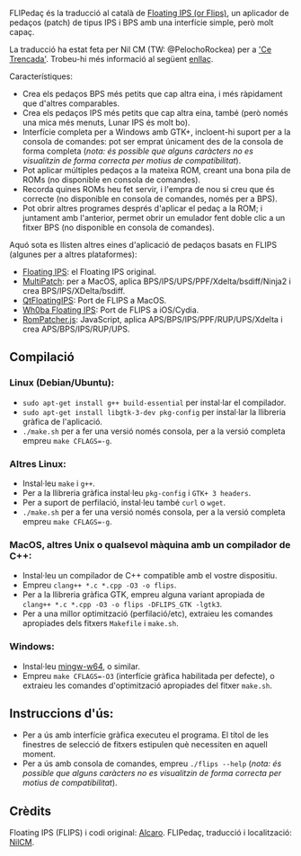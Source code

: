 FLIPedaç és la traducció al català de [Floating IPS (or Flips)](https://github.com/Alcaro/Flips), un aplicador de pedaços (patch) de tipus IPS i BPS amb una interfície simple, però molt capaç.

La traducció ha estat feta per Nil CM (TW: @PelochoRockea) per a ['Ce Trencada'](https://cetrencada.cat/).
Trobeu-hi més informació al següent [enllaç](https://cetrencada.cat/comunitat/eines/flipedaç).

Característiques:
- Crea els pedaços BPS més petits que cap altra eina, i més ràpidament que d'altres comparables.
- Crea els pedaços IPS més petits que cap altra eina, també (però només una mica més menuts, Lunar IPS és molt bo).
- Interfície completa per a Windows amb GTK+, incloent-hi suport per a la consola de comandes: pot ser emprat únicament des de la consola de forma completa (*nota: és possible que alguns caràcters no es visualitzin de forma correcta per motius de compatibilitat*).
- Pot aplicar múltiples pedaços a la mateixa ROM, creant una bona pila de ROMs (no disponible en consola de comandes).
- Recorda quines ROMs heu fet servir, i l'empra de nou si creu que és correcte (no disponible en consola de comandes, només per a BPS).
- Pot obrir altres programes després d'aplicar el pedaç a la ROM; i juntament amb l'anterior, permet obrir un emulador fent doble clic a un fitxer BPS (no disponible en consola de comandes).

Aquó sota es llisten altres eines d'aplicació de pedaços basats en FLIPS (algunes per a altres plataformes):
- [Floating IPS](https://github.com/Alcaro/Flips): el Floating IPS original.
- [MultiPatch](https://projects.sappharad.com/tools/multipatch.html): per a MacOS, aplica BPS/IPS/UPS/PPF/Xdelta/bsdiff/Ninja2 i crea BPS/IPS/XDelta/bsdiff.
- [QtFloatingIPS](https://github.com/covarianttensor/QtFloatingIPS): Port de FLIPS a MacOS.
- [Wh0ba Floating IPS](https://wh0ba.github.io/repo/): Port de FLIPS a iOS/Cydia.
- [RomPatcher.js](https://www.marcrobledo.com/RomPatcher.js/): JavaScript, aplica APS/BPS/IPS/PPF/RUP/UPS/Xdelta i crea APS/BPS/IPS/RUP/UPS.

## Compilació

### Linux (Debian/Ubuntu):
- `sudo apt-get install g++ build-essential` per instal·lar el compilador.
- `sudo apt-get install libgtk-3-dev pkg-config` per instal·lar la llibreria gràfica de l'aplicació.
- `./make.sh` per a fer una versió només consola, per a la versió completa empreu `make CFLAGS=-g`.

### Altres Linux:
- Instal·leu `make` i `g++`.
- Per a la llibreria gràfica instal·leu `pkg-config` i `GTK+ 3 headers`.
- Per a suport de perfilació, instal·leu també `curl` o `wget`.
- `./make.sh` per a fer una versió només consola, per a la versió completa empreu `make CFLAGS=-g`.

### MacOS, altres Unix o qualsevol màquina amb un compilador de C++:
- Instal·leu un compilador de C++ compatible amb el vostre dispositiu.
- Empreu `clang++ *.c *.cpp -O3 -o flips`.
- Per a la llibreria gràfica GTK, empreu alguna variant apropiada de `clang++ *.c *.cpp -O3 -o flips -DFLIPS_GTK -lgtk3`.
- Per a una millor optimització (perfilació/etc), extraieu les comandes apropiades dels fitxers `Makefile` i `make.sh`.

### Windows:
- Instal·leu [mingw-w64](https://sourceforge.net/projects/mingw-w64/files/Toolchains%20targetting%20Win64/Personal%20Builds/mingw-builds/8.1.0/threads-win32/seh/), o similar.
- Empreu `make CFLAGS=-O3` (interfície gràfica habilitada per defecte), o extraieu les comandes d'optimització apropiades del fitxer `make.sh`.

## Instruccions d'ús:
- Per a ús amb interfície gràfica executeu el programa. El títol de les finestres de selecció de fitxers estipulen què necessiten en aquell moment.
- Per a ús amb consola de comandes, empreu `./flips --help` (*nota: és possible que alguns caràcters no es visualitzin de forma correcta per motius de compatibilitat*).

## Crèdits
Floating IPS (FLIPS) i codi original: [Alcaro](https://github.com/alcaro/).
FLIPedaç, traducció i localització: [NilCM](https://github.com/Nilcm01/).